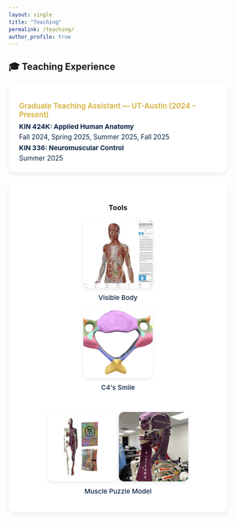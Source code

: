 ```yaml
---
layout: single
title: "Teaching"
permalink: /teaching/
author_profile: true
---
```


<style>
.page__content {
  background-color: #f9fafc;
  color: #0b2545;
  font-family: "Helvetica Neue", "Roboto", sans-serif;
  padding: 1.5rem;
  border-radius: 16px;
  box-shadow: 0 4px 12px rgba(11,37,69,0.12);
}

/* Section title */
.page__content h2 {
  color: #0b2545;
  border-bottom: 1.5px solid rgba(212,175,55,0.4);
  margin-top: 2rem;
  text-align: left;
  font-weight: 600;
  padding-bottom: 0.25rem;
  font-size: 1.1rem;
}

/* Teaching cards */
.teaching-card {
  background-color: #ffffff;
  border-radius: 14px;
  box-shadow: 0 4px 10px rgba(11,37,69,0.08);
  padding: 1.2rem 1.5rem;
  margin-bottom: 1rem;
  transition: transform 0.2s ease, box-shadow 0.2s ease;
  display: block;
  text-align: left;
}
.teaching-card:hover {
  transform: translateY(-4px);
  box-shadow: 0 6px 14px rgba(11,37,69,0.15);
}

/* Card title */
.teaching-card h3 {
  color: #d4af37;
  font-weight: 600;
  font-size: 1.05rem;
  margin-bottom: 0.4rem;
}

/* Description text */
.teaching-card p {
  color: #0b2545;
  font-size: 0.95rem;
  line-height: 1.6;
  margin: 0;
}

/* Tool section */
.tools-card {
  background-color: #ffffff;
  border-radius: 14px;
  box-shadow: 0 4px 10px rgba(11,37,69,0.08);
  padding: 1.5rem;
  margin-top: 1.5rem;
  transition: transform 0.2s ease, box-shadow 0.2s ease;
  text-align: center;
}
.tools-card:hover {
  transform: translateY(-4px);
  box-shadow: 0 6px 14px rgba(11,37,69,0.15);
}

/* Image layout */
.tool-images {
  display: flex;
  justify-content: center;
  gap: 2rem;
  flex-wrap: wrap;
  margin-top: 1rem;
}

.tool-item {
  text-align: center;
}

.tool-item img {
  width: 160px;
  height: 160px;
  border-radius: 12px;
  object-fit: cover;
  box-shadow: 0 3px 8px rgba(11,37,69,0.1);
  transition: transform 0.2s ease;
}

.tool-item img:hover {
  transform: scale(1.05);
}

.tool-item p {
  color: #0b2545;
  font-weight: 500;
  margin-top: 0.6rem;
  font-size: 0.95rem;
}
</style>

## 🎓 Teaching Experience

<div class="teaching-card">
  <h3>Graduate Teaching Assistant — UT-Austin (2024 – Present)</h3>
  <p><strong>KIN 424K: Applied Human Anatomy</strong><br>
  Fall 2024, Spring 2025, Summer 2025, Fall 2025</p>
  <p><strong>KIN 336: Neuromuscular Control</strong><br>
  Summer 2025</p>
</div>

<div class="tools-card">
  <h3>Tools</h3>
  <div class="tool-images">
    <div class="tool-item">
      <img src="/images/visiblebody.jpg" alt="Visible Body Courseware">
      <p>Visible Body</p>
      <img src="/images/C4.jpg" alt="C4">
      <p>C4's Smile</p>
    </div>
    <div class="tool-item">
      <img src="/images/musclepuzzle.jpg" alt="Muscle Puzzles">
      <img src="/images/musclepuzzlehead.jpg" alt="Muscle Puzzles">
      <p>Muscle Puzzle Model</p>
    </div>
  </div>
</div>
